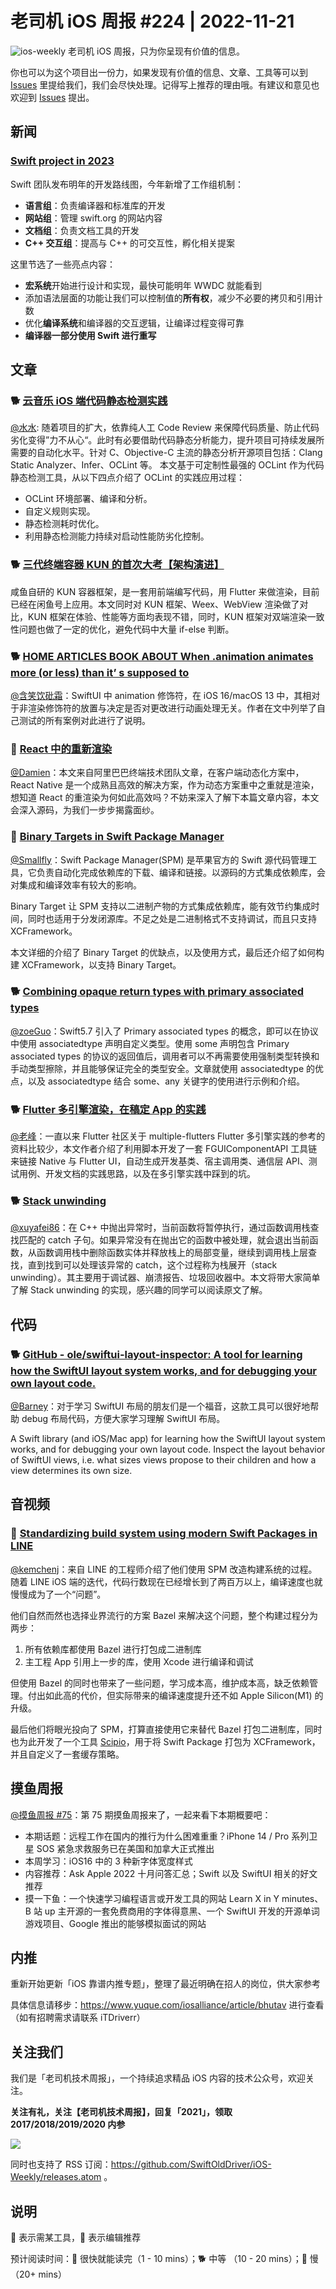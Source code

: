 # 老司机 iOS 周报 #224 | 2022-11-21

![ios-weekly](https://github.com/SwiftOldDriver/iOS-Weekly/blob/master/assets/ios-weekly.png?raw=true)
老司机 iOS 周报，只为你呈现有价值的信息。

你也可以为这个项目出一份力，如果发现有价值的信息、文章、工具等可以到 [Issues](https://github.com/SwiftOldDriver/iOS-Weekly/issues) 里提给我们，我们会尽快处理。记得写上推荐的理由哦。有建议和意见也欢迎到 [Issues](https://github.com/SwiftOldDriver/iOS-Weekly/issues) 提出。

## 新闻

### [Swift project in 2023](https://www.swift.org/blog/focus-areas-2023/)

Swift 团队发布明年的开发路线图，今年新增了工作组机制：

- **语言组**：负责编译器和标准库的开发
- **网站组**：管理 swift.org 的网站内容
- **文档组**：负责文档工具的开发
- **C++ 交互组**：提高与 C++ 的可交互性，孵化相关提案

这里节选了一些亮点内容：

- **宏系统**开始进行设计和实现，最快可能明年 WWDC 就能看到
- 添加语法层面的功能让我们可以控制值的**所有权**，减少不必要的拷贝和引用计数
- 优化**编译系统**和编译器的交互逻辑，让编译过程变得可靠
- **编译器一部分使用 Swift 进行重写**

## 文章

### 🐕 [云音乐 iOS 端代码静态检测实践](https://mp.weixin.qq.com/s/5ZcGBCnrUYwUA0RXyPJt9w)
[@水水](https://www.xuyanlan.com/): 随着项目的扩大，依靠纯人工 Code Review 来保障代码质量、防止代码劣化变得”力不从心“。此时有必要借助代码静态分析能力，提升项目可持续发展所需要的自动化水平。针对 C、Objective-C 主流的静态分析开源项目包括：Clang Static Analyzer、Infer、OCLint 等。
本文基于可定制性最强的 OCLint 作为代码静态检测工具，从以下四点介绍了 OCLint 的实践应用过程：

- OCLint 环境部署、编译和分析。
- 自定义规则实现。
- 静态检测耗时优化。
- 利用静态检测能力持续对启动性能防劣化控制。

### 🐕 [三代终端容器 KUN 的首次大考【架构演进】](https://mp.weixin.qq.com/s/26SCEM6QPhAazydRUq9h3Q)
咸鱼自研的 KUN 容器框架，是一套用前端编写代码，用 Flutter 来做渲染，目前已经在闲鱼号上应用。本文同时对 KUN 框架、Weex、WebView 渲染做了对比，KUN 框架在体验、性能等方面均表现不错，同时，KUN 框架对双端渲染一致性问题也做了一定的优化，避免代码中大量 if-else 判断。

### 🐕 [HOME ARTICLES BOOK ABOUT When .animation animates more (or less) than it’ s supposed to](https://oleb.net/2022/animation-modifier-position/)

[@含笑饮砒霜](https://weibo.com/chinafishnews/)：SwiftUI 中 animation 修饰符，在 iOS 16/macOS 13 中，其相对于非渲染修饰符的放置与决定是否对更改进行动画处理无关。作者在文中列举了自己测试的所有案例对此进行了说明。

### 🐎 [React 中的重新渲染](https://mp.weixin.qq.com/s/ADx8PuNvg4xVVLBeh265kw)

[@Damien](https://github.com/ZengyiMa/)：本文来自阿里巴巴终端技术团队文章，在客户端动态化方案中，React Native 是一个成熟且高效的解决方案，作为动态方案重中之重就是渲染，想知道 React 的重渲染为何如此高效吗？不妨来深入了解下本篇文章内容，本文会深入源码，为我们一步步揭露面纱。

### 🐎 [Binary Targets in Swift Package Manager](https://www.avanderlee.com/optimization/binary-targets-swift-package-manager/#the-upsides-of-binary-targets)

[@Smallfly](https://github.com/iostalks)：Swift Package Manager(SPM) 是苹果官方的 Swift 源代码管理工具，它负责自动化完成依赖库的下载、编译和链接。以源码的方式集成依赖库，会对集成和编译效率有较大的影响。

Binary Target 让 SPM 支持以二进制产物的方式集成依赖库，能有效节约集成时间，同时也适用于分发闭源库。不足之处是二进制格式不支持调试，而且只支持 XCFramework。

本文详细的介绍了 Binary Target 的优缺点，以及使用方式，最后还介绍了如何构建 XCFramework，以支持 Binary Target。

### 🐕 [Combining opaque return types with primary associated types](https://www.swiftbysundell.com/articles/opaque-return-types-primary-associated-types/)

[@zoeGuo](https://github.com/zoeGuo)：Swift5.7 引入了 Primary associated types 的概念，即可以在协议中使用 associatedtype 声明自定义类型。使用 some 声明包含 Primary associated types 的协议的返回值后，调用者可以不再需要使用强制类型转换和手动类型擦除，并且能够保证完全的类型安全。文章就使用 associatedtype 的优点，以及 associatedtype 结合 some、any 关键字的使用进行示例和介绍。

### 🐕 [Flutter 多引擎渲染，在稿定 App 的实践](https://mp.weixin.qq.com/s/fpbVBg-Usuu7I6lCbPhlsQ)

[@老峰](https://github.com/gesantung)：一直以来  Flutter 社区关于 multiple-flutters Flutter 多引擎实践的参考的资料比较少，本文作者介绍了利用脚本开发了一套 FGUIComponentAPI 工具链来链接 Native 与 Flutter UI，自动生成开发基类、宿主调用类、通信层 API、测试用例、开发文档的实践思路，以及在多引擎实践中踩到的坑。

### 🐕 [Stack unwinding](https://maskray.me/blog/2020-11-08-stack-unwinding#中文版)

[@xuyafei86](https://github.com/xiaofei86)：在 C++ 中抛出异常时，当前函数将暂停执行，通过函数调用栈查找匹配的 catch 子句。如果异常没有在抛出它的函数中被处理，就会退出当前函数，从函数调用栈中删除函数实体并释放栈上的局部变量，继续到调用栈上层查找，直到找到可以处理该异常的 catch，这个过程称为栈展开（stack unwinding）。其主要用于调试器、崩溃报告、垃圾回收器中。本文将带大家简单了解 Stack unwinding 的实现，感兴趣的同学可以阅读原文了解。

## 代码

### 🐕 [GitHub - ole/swiftui-layout-inspector: A tool for learning how the SwiftUI layout system works, and for debugging your own layout code.](https://github.com/ole/swiftui-layout-inspector)

[@Barney](https://github.com/BarneyZhaoooo)：对于学习 SwiftUI 布局的朋友们是一个福音，这款工具可以很好地帮助 debug 布局代码，方便大家学习理解 SwiftUI 布局。

A Swift library (and iOS/Mac app) for learning how the SwiftUI layout system works, and for debugging your own layout code. Inspect the layout behavior of SwiftUI views, i.e. what sizes views propose to their children and how a view determines its own size.

## 音视频

### 🐢 [Standardizing build system using modern Swift Packages in LINE](https://attendees.bizzabo.com/417034/agenda/activity/1022649)

[@kemchenj](https://kemchenj.github.io/)：来自 LINE 的工程师介绍了他们使用 SPM 改造构建系统的过程。随着 LINE iOS 端的迭代，代码行数现在已经增长到了两百万以上，编译速度也就慢慢成为了一个“问题”。

他们自然而然也选择业界流行的方案 Bazel 来解决这个问题，整个构建过程分为两步：

1. 所有依赖库都使用 Bazel 进行打包成二进制库
2. 主工程 App 引用上一步的库，使用 Xcode 进行编译和调试

但使用 Bazel 的同时也带来了一些问题，学习成本高，维护成本高，缺乏依赖管理。付出如此高的代价，但实际带来的编译速度提升还不如 Apple Silicon(M1) 的升级。

最后他们将眼光投向了 SPM，打算直接使用它来替代 Bazel 打包二进制库，同时也为此开发了一个工具 [Scipio](https://github.com/giginet/Scipio)，用于将 Swift Package 打包为 XCFramework，并且自定义了一套缓存策略。

## 摸鱼周报

[@摸鱼周报 #75](https://mp.weixin.qq.com/s/nguqKvkuzDBR9o-Yw6y3KQ)：第 75 期摸鱼周报来了，一起来看下本期概要吧：

* 本期话题：远程工作在国内的推行为什么困难重重？iPhone 14 / Pro 系列卫星 SOS 紧急求救服务已在美国和加拿大正式推出
* 本周学习：iOS16 中的 3 种新字体宽度样式
* 内容推荐：Ask Apple 2022 十月问答汇总；Swift 以及 SwiftUI 相关的好文推荐
* 摸一下鱼：一个快速学习编程语言或开发工具的网站 Learn X in Y minutes、B 站 up 主开源的一套免费商用的字体得意黑、一个 SwiftUI 开发的开源单词游戏项目、Google 推出的能够模拟面试的网站

## 内推

重新开始更新「iOS 靠谱内推专题」，整理了最近明确在招人的岗位，供大家参考

具体信息请移步：https://www.yuque.com/iosalliance/article/bhutav 进行查看（如有招聘需求请联系 iTDriverr）

## 关注我们

我们是「老司机技术周报」，一个持续追求精品 iOS 内容的技术公众号，欢迎关注。

**关注有礼，关注【老司机技术周报】，回复「2021」，领取 2017/2018/2019/2020 内参**

![](https://github.com/SwiftOldDriver/iOS-Weekly/blob/master/assets/qrcode_for_wechat.jpg?raw=true)

同时也支持了 RSS 订阅：https://github.com/SwiftOldDriver/iOS-Weekly/releases.atom 。

## 说明

🚧 表示需某工具，🌟 表示编辑推荐

预计阅读时间：🐎 很快就能读完（1 - 10 mins）；🐕 中等 （10 - 20 mins）；🐢 慢（20+ mins）
